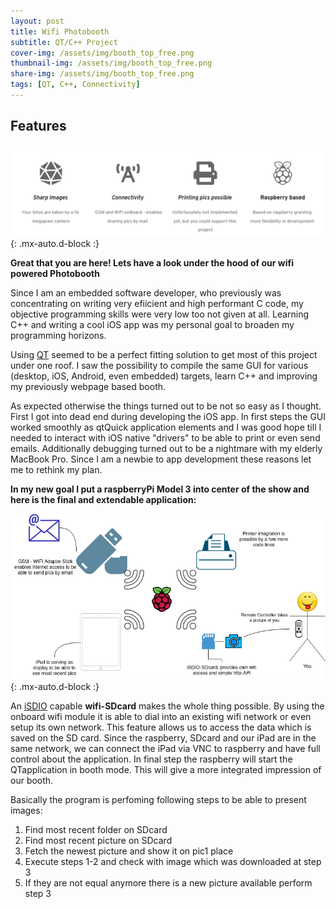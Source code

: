 ```yaml
---
layout: post
title: Wifi Photobooth
subtitle: QT/C++ Project 
cover-img: /assets/img/booth_top_free.png
thumbnail-img: /assets/img/booth_top_free.png
share-img: /assets/img/booth_top_free.png
tags: [QT, C++, Connectivity]
---
```


## Features

![booth_features](/assets/img/booth_features.png){: .mx-auto.d-block :}

**Great that you are here! Lets have a look under the hood of our wifi powered Photobooth**



Since I am an embedded software developer, who previously was concentrating on writing very efiicient and high performant C code, my objective programming skills were very low too not given at all.
Learning C++ and writing a cool iOS app was my personal goal to broaden my programming horizons.

Using [QT](https://www.qt.io/) seemed to be a perfect fitting solution to get most of this project under one roof. I saw the possibility to compile the same GUI for various (desktop, iOS, Android, even embedded) targets, learn C++ and improving my previously webpage based booth.

As expected otherwise the things turned out to be not so easy as I thought. First I got into dead end during developing the iOS app. In first steps the GUI worked smoothly as qtQuick application elements and I was good hope till I needed to interact with iOS native "drivers" to be able to print or even send emails. Additionally debugging turned out to be a nightmare with my elderly MacBook Pro. Since I am a newbie to app development these reasons let me to rethink my plan.

**In my new goal I put a raspberryPi Model 3 into center of the show and here is the final and extendable application:**

![booth_overview](/assets/img/booth_overview.png){: .mx-auto.d-block :}

An [iSDIO](https://www.sdcard.org/developers/sd-standard-overview/sdio-isdio/wireless-lan-sd/) capable **wifi-SDcard** makes the whole thing possible. By using the onboard wifi module it is able to dial into an existing wifi network or even setup its own network. This feature allows us to access the data which is saved on the SD card. Since the raspberry, SDcard and our iPad are in the same network, we can connect the iPad via VNC to raspberry and have full control about the application. In final step the raspberry will start the QTapplication in booth mode. This will give a more integrated impression of our booth.

Basically the program is perfoming following steps to be able to present images:

1. Find most recent folder on SDcard 
2. Find most recent picture on SDcard
3. Fetch the newest picture and show it on pic1 place
4. Execute steps 1-2 and check with image which was downloaded at step 3
5. If they are not equal anymore there is a new picture available perform step 3 

